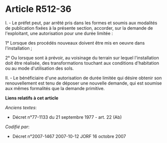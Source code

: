 # Article R512-36

I. - Le préfet peut, par arrêté pris dans les formes et soumis aux modalités de publication fixées à la présente section,
accorder, sur la demande de l'exploitant, une autorisation pour une durée limitée :

1° Lorsque des procédés nouveaux doivent être mis en oeuvre dans l'installation ;

2° Ou lorsque sont à prévoir, au voisinage du terrain sur lequel l'installation doit être réalisée, des transformations
touchant aux conditions d'habitation ou au mode d'utilisation des sols.

II. - Le bénéficiaire d'une autorisation de durée limitée qui désire obtenir son renouvellement est tenu de déposer une
nouvelle demande, qui est soumise aux mêmes formalités que la demande primitive.

**Liens relatifs à cet article**

_Anciens textes_:

  - Décret n°77-1133 du 21 septembre 1977 - art. 22 (Ab)

_Codifié par_:

  - Décret n°2007-1467 2007-10-12 JORF 16 octobre 2007
